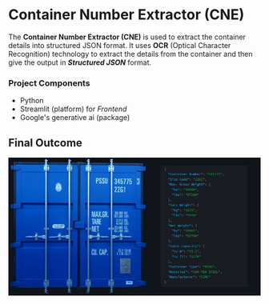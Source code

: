 # Container Number Extractor (CNE)
The **Container Number Extractor (CNE)** is used to extract the container details into structured JSON format. It uses **OCR** (Optical Character Recognition) technology to extract the details from the container and then give the output in ***Structured JSON*** format.

### Project Components

- Python
- Streamlit (platform) for *Frontend*
- Google's generative ai (package) 
  



## Final Outcome

![screenshot](images/image.jpg)
